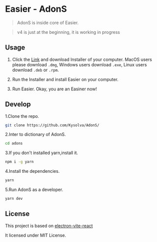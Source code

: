# Easier - AdonS

> AdonS is inside core of Easier.

> v4 is just at the beginning, it is working in progress

## Usage

1. Click the [Link](https://github.com/Kysolva/AdonS/releases/latest) and download Installer of your computer. MacOS users please download `.dmg`, Windows users download `.exe`, Linux users download `.deb` or `.rpm`.

2. Run the Installer and install Easier on your computer.

3. Run Easier. Okay, you are an Easiner now!

## Develop

1.Clone the repo.

```sh
git clone https://github.com/Kysolva/AdonS/
```

2.Inter to dictionary of AdonS.

```sh
cd adons
```

3.If you don't installed yarn,install it.

```sh
npm i -g yarn
```

4.Install the dependencies.

```sh
yarn
```

5.Run AdonS as a developer.

```sh
yarn dev
```

## License 

This project is based on [electron-vite-react](https://github.com/electron-vite/electron-vite-react)

It licensed under MIT License.
